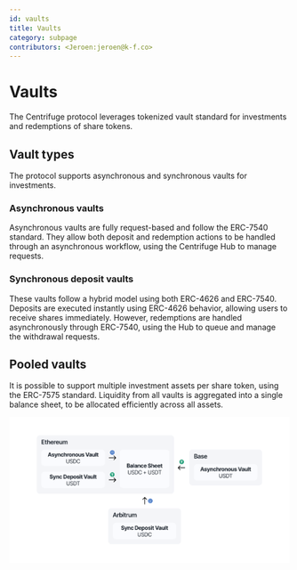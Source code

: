 ```yaml
---
id: vaults
title: Vaults
category: subpage
contributors: <Jeroen:jeroen@k-f.co>
---
```


# Vaults

The Centrifuge protocol leverages tokenized vault standard for investments and redemptions of share tokens.

## Vault types

The protocol supports asynchronous and synchronous vaults for investments.

### Asynchronous vaults

Asynchronous vaults are fully request-based and follow the ERC-7540 standard. They allow both deposit and redemption actions to be handled through an asynchronous workflow, using the Centrifuge Hub to manage requests.

### Synchronous deposit vaults

These vaults follow a hybrid model using both ERC-4626 and ERC-7540. Deposits are executed instantly using ERC-4626 behavior, allowing users to receive shares immediately. However, redemptions are handled asynchronously through ERC-7540, using the Hub to queue and manage the withdrawal requests.

## Pooled vaults

It is possible to support multiple investment assets per share token, using the ERC-7575 standard. Liquidity from all vaults is aggregated into a single balance sheet, to be allocated efficiently across all assets.

![](./images/pooled-vaults.png)
